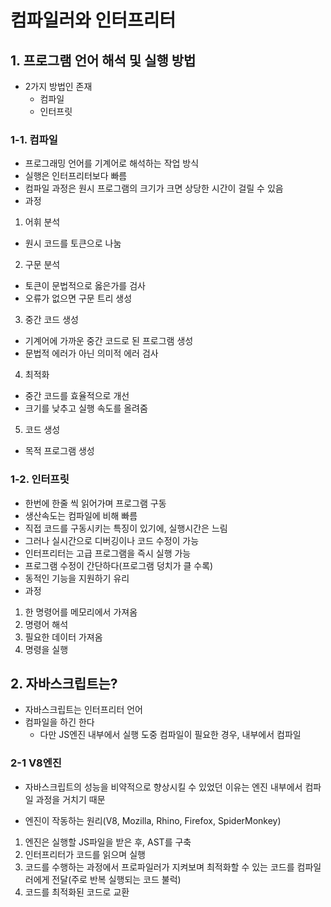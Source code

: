 # 컴파일러와 인터프리터

## 1. 프로그램 언어 해석 및 실행 방법
- 2가지 방법인 존재
  - 컴파일
  - 인터프릿

### 1-1. 컴파일
- 프로그래밍 언어를 기계어로 해석하는 작업 방식
- 실행은 인터프리터보다 빠름
- 컴파일 과정은 원시 프로그램의 크기가 크면 상당한 시간이 걸릴 수 있음
- 과정
1. 어휘 분석
  - 원시 코드를 토큰으로 나눔
2. 구문 분석
  - 토큰이 문법적으로 옳은가를 검사
  - 오류가 없으면 구문 트리 생성
3. 중간 코드 생성
  - 기계어에 가까운 중간 코드로 된 프로그램 생성
  - 문법적 에러가 아닌 의미적 에러 검사
4. 최적화
  - 중간 코드를 효율적으로 개선
  - 크기를 낮추고 실행 속도를 올려줌
5. 코드 생성
  - 목적 프로그램 생성

### 1-2. 인터프릿
- 한번에 한줄 씩 읽어가며 프로그램 구동
- 생산속도는 컴파일에 비해 빠름
- 직접 코드를 구동시키는 특징이 있기에, 실행시간은 느림
- 그러나 실시간으로 디버깅이나 코드 수정이 가능
- 인터프리터는 고급 프로그램을 즉시 실행 가능
- 프로그램 수정이 간단하다(프로그램 덩치가 클 수록)
- 동적인 기능을 지원하기 유리
- 과정
1. 한 명령어를 메모리에서 가져옴
2. 명령어 해석
3. 필요한 데이터 가져옴
4. 명령을 실행

## 2. 자바스크립트는?
- 자바스크립트는 인터프리터 언어
- 컴파일을 하긴 한다
  - 다만 JS엔진 내부에서 실행 도중 컴파일이 필요한 경우, 내부에서 컴파일
### 2-1 V8엔진
- 자바스크립트의 성능을 비약적으로 향상시킬 수 있었던 이유는 엔진 내부에서 컴파일 과정을 거치기 때문

- 엔진이 작동하는 원리(V8, Mozilla, Rhino, Firefox, SpiderMonkey)
1. 엔진은 실행할 JS파일을 받은 후, AST를 구축
2. 인터프리터가 코드를 읽으며 실행
3. 코드를 수행하는 과정에서 프로파일러가 지켜보며 최적화할 수 있는 코드를 컴파일러에게 전달(주로 반복 실행되는 코드 불럭)
4. 코드를 최적화된 코드로 교환
